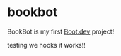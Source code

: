 # bookbot

BookBot is my first [Boot.dev](https://www.boot.dev) project!

testing we hooks <here>
it works!!
